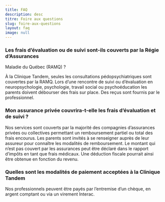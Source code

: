 ```yaml
---
title: FAQ
description: desc
titre: Foire aux questions
slug: foire-aux-questions
layout: faq
image: null
---
```


### Les frais d’évaluation ou de suivi sont-ils couverts par la Régie d’Assurances
Maladie du Québec (RAMQ) ?

À la Clinique Tandem, seules les consultations pédopsychiatriques sont couvertes par la RAMQ. Lors d’une rencontre de suivi ou d’évaluation en neuropsychologie, psychologie, travail social ou psychoéducation les parents doivent débourser des frais sur place. Des reçus sont fournis par le professionnel.

### Mon assurance privée couvrira-t-elle les frais d’évaluation et de suivi ?

Nos services sont couverts par la majorité des compagnies d’assurances privées ou collectives permettant un remboursement partiel ou total des frais encourus. Les parents sont invités à se renseigner auprès de leur assureur pour connaître les modalités de remboursement. Le montant qui n’est pas couvert par les assurances peut être déclaré dans le rapport d’impôts en tant que frais médicaux. Une déduction fiscale pourrait ainsi être obtenue en fonction du revenu.

### Quelles sont les modalités de paiement acceptées à la Clinique Tandem

Nos professionnels peuvent être payés par
l’entremise d’un chèque, en argent comptant ou via un virement Interac.


